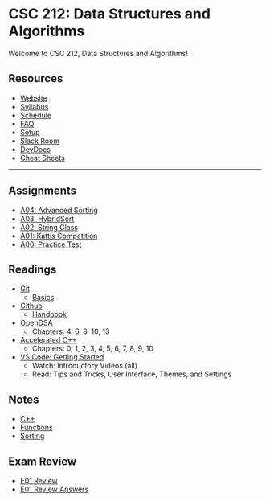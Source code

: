 # CSC 212: Data Structures and Algorithms

Welcome to CSC 212, Data Structures and Algorithms!

## Resources

- [Website](https://thoward27.github.io/algorithms/)
- [Syllabus](docs/syllabus.md)
- [Schedule](docs/schedule.md)
- [FAQ](docs/FAQ.md)
- [Setup](docs/setup/)
- [Slack Room](https://csc212.slack.com/)
- [DevDocs](https://devdocs.io/)
- [Cheat Sheets](docs/cheat_sheets/)

---

## Assignments

- [A04: Advanced Sorting](docs/assignments/A04.md)
- [A03: HybridSort](docs/assignments/A03.md)
- [A02: String Class](docs/assignments/A02.md)
- [A01: Kattis Competition](docs/assignments/A01.md)
- [A00: Practice Test](docs/assignments/A00.md)

## Readings

- [Git](https://git-scm.com/)
  - [Basics](https://git-scm.com/book/en/v1/Getting-Started-Git-Basics)
- [Github](https://github.com/)
  - [Handbook](https://guides.github.com/introduction/git-handbook/)
- [OpenDSA](https://opendsa-server.cs.vt.edu/ODSA/Books/Everything/html/)
  - Chapters: 4, 6, 8, 10, 13
- [Accelerated C++](https://www.google.com/search?q=accelerated+c%2B%2B&oq=accelerated+c%2B%2B&aqs=chrome..69i57j69i60j0l4.2026j0j7&client=ubuntu&sourceid=chrome&ie=UTF-8)
  - Chapters: 0, 1, 2, 3, 4, 5, 6, 7, 8, 9, 10
- [VS Code: Getting Started](https://code.visualstudio.com/docs/getstarted/introvideos)
  - Watch: Introductory Videos (all)
  - Read: Tips and Tricks, User Interface, Themes, and Settings

## Notes

- [C++](docs/notes/CrashCourseCpp.pdf)
- [Functions](docs/notes/functions.html)
- [Sorting](docs/notes/sorting.html)

## Exam Review

- [E01 Review](docs/exams/E01R.md)
- [E01 Review Answers](docs/exams/E01RA.md)
